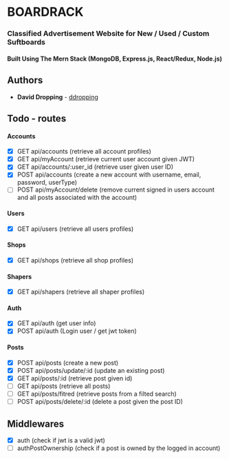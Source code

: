 # BOARDRACK
### Classified Advertisement Website for New / Used / Custom Suftboards  
#### Built Using The Mern Stack (MongoDB, Express.js, React/Redux, Node.js)

## Authors

- **David Dropping** - [ddropping](https://github.com/ddropping)  


## Todo - routes
#### Accounts
- [x] GET api/accounts (retrieve all account profiles)
- [x] GET api/myAccount (retrieve current user account given JWT)
- [x] GET api/accounts/:user_id (retrieve user given user ID)
- [x] POST api/accounts (create a new account with username, email, password, userType)
- [ ] POST api/myAccount/delete (remove current signed in users account and all posts associated with the account)

#### Users
- [x] GET api/users (retrieve all users profiles)

#### Shops
- [x] GET api/shops (retrieve all shop profiles)

#### Shapers
- [x] GET api/shapers (retrieve all shaper profiles)

#### Auth
- [x] GET api/auth (get user info)
- [x] POST api/auth (Login user / get jwt token)

#### Posts
- [x] POST api/posts (create a new post)
- [x] POST api/posts/update/:id (update an existing post)
- [x] GET api/posts/:id (retrieve post given id)
- [ ] GET api/posts (retrieve all posts)
- [ ] GET api/posts/fitred (retrieve posts from a filted search)
- [ ] POST api/posts/delete/:id (delete a post given the post ID)

## Middlewares
- [x] auth (check if jwt is a valid jwt)
- [ ] authPostOwnership (check if a post is owned by the logged in account)